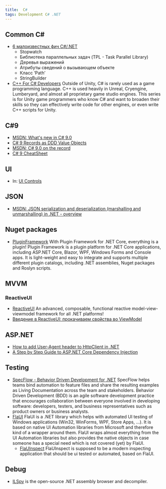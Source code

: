```yaml
---
title:  C#
tags: Development C# .NET
---
```


## Common C\#

- [6 малоизвестных фич C#/.NET](https://habr.com/ru/company/otus/blog/535392/)
  - Stopwatch
  - Библиотека параллельных задач (TPL - Task Parallel Library)
  - Деревья выражений
  - Атрибуты сведений о вызывающем объекте
  - Класс ‘Path’
  - StringBuilder
- [C++ For C# Developers](https://www.jacksondunstan.com/articles/5530)
  Outside of Unity, C# is rarely used as a game programming language. C++ is used heavily in Unreal, Cryengine, Lumberyard, and almost all proprietary game studio engines. This series is for Unity game programmers who know C# and want to broaden their skills so they can effectively write code for other engines, or even write C++ scripts for Unity.

## C#9

- [MSDN: What's new in C# 9.0](https://docs.microsoft.com/en-us/dotnet/csharp/whats-new/csharp-9)
- [C# 9 Records as DDD Value Objects](https://enterprisecraftsmanship.com/posts/csharp-records-value-objects/)
- [MSDN: C# 9.0 on the record](https://devblogs.microsoft.com/dotnet/c-9-0-on-the-record/)
- [C# 9 CheatSheet](https://github.com/alugili/CSharp-9-CheatSheet)

## UI

- In: [UI Controls](csharp-controls.md)

## JSON

- [MSDN: JSON serialization and deserialization (marshalling and unmarshalling) in .NET - overview](https://docs.microsoft.com/en-us/dotnet/standard/serialization/system-text-json-overview)

## Nuget packages

- [PluginFramework](https://github.com/weikio/PluginFramework)
  With Plugin Framework for .NET Core, everything is a plugin! Plugin Framework is a plugin platform for .NET Core applications, including ASP.NET Core, Blazor, WPF, Windows Forms and Console apps. It is light-weight and easy to integrate and supports multiple different plugin catalogs, including .NET assemblies, Nuget packages and Roslyn scripts.

## MVVM

### ReactiveUI

- [ReactiveUI](https://www.reactiveui.net/)
  An advanced, composable, functional reactive model-view-viewmodel framework for all .NET platforms!
- [Введение в ReactiveUI: прокачиваем свойства во ViewModel](https://habr.com/ru/post/303650/)

## ASP.NET

- [How to add User-Agent header to HttpClient in .NET](https://blog.elmah.io/how-to-add-user-agent-header-to-httpclient-in-net/)
- [A Step by Step Guide to ASP.NET Core Dependency Injection](https://www.ezzylearning.net/tutorial/a-step-by-step-guide-to-asp-net-core-dependency-injection)

## Testing

- [SpecFlow - Behavior Driven Development for .NET](https://specflow.org/)
  SpecFlow helps teams bind automation to feature files and share the resulting examples as Living Documentation across the team and stakeholders.
  Behavior Driven Development (BDD) is an agile software development practice that encourages collaboration between everyone involved in developing software: developers, testers, and business representatives such as product owners or business analysts.
- [FlaUI](https://github.com/FlaUI/FlaUI)
    FlaUI is a .NET library which helps with automated UI testing of Windows applications (Win32, WinForms, WPF, Store Apps, ...).
    It is based on native UI Automation libraries from Microsoft and therefore kind of a wrapper around them.
    FlaUI wraps almost everything from the UI Automation libraries but also provides the native objects in case someone has a special need which is not covered (yet) by FlaUI.
  - [FlaUInspect](https://github.com/FlaUI/FlaUInspect)
    FlaUInspect is supposed to be a modern inspecting application that should be ui tested or automated, based on FlaUI.

## Debug

- [ILSpy](https://github.com/icsharpcode/ILSpy)
  is the open-source .NET assembly browser and decompiler.
